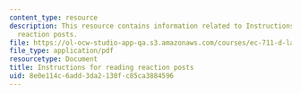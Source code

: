 ```yaml
---
content_type: resource
description: This resource contains information related to Instructions for reading
  reaction posts.
file: https://ol-ocw-studio-app-qa.s3.amazonaws.com/courses/ec-711-d-lab-energy-spring-2011/8e0e114c6add3da2130fc85ca3884596_MITEC_711S11_read_react.pdf
file_type: application/pdf
resourcetype: Document
title: Instructions for reading reaction posts
uid: 8e0e114c-6add-3da2-130f-c85ca3884596
---
```

